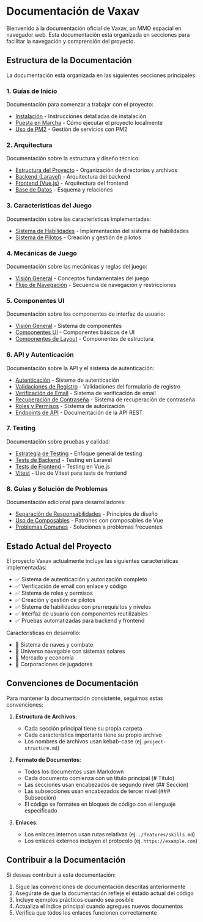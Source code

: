 # Documentación de Vaxav

Bienvenido a la documentación oficial de Vaxav, un MMO espacial en navegador web. Esta documentación está organizada en secciones para facilitar la navegación y comprensión del proyecto.

## Estructura de la Documentación

La documentación está organizada en las siguientes secciones principales:

### 1. Guías de Inicio
Documentación para comenzar a trabajar con el proyecto:
- [Instalación](./installation.md) - Instrucciones detalladas de instalación
- [Puesta en Marcha](./getting-started.md) - Cómo ejecutar el proyecto localmente
- [Uso de PM2](./pm2-usage.md) - Gestión de servicios con PM2

### 2. Arquitectura
Documentación sobre la estructura y diseño técnico:
- [Estructura del Proyecto](./architecture/project-structure.md) - Organización de directorios y archivos
- [Backend (Laravel)](./architecture/backend.md) - Arquitectura del backend
- [Frontend (Vue.js)](./architecture/frontend.md) - Arquitectura del frontend
- [Base de Datos](./architecture/database.md) - Esquema y relaciones

### 3. Características del Juego
Documentación sobre las características implementadas:
- [Sistema de Habilidades](./features/skills-system.md) - Implementación del sistema de habilidades
- [Sistema de Pilotos](./features/pilots.md) - Creación y gestión de pilotos

### 4. Mecánicas de Juego
Documentación sobre las mecánicas y reglas del juego:
- [Visión General](./game/README.md) - Conceptos fundamentales del juego
- [Flujo de Navegación](./game/navigation-flow.md) - Secuencia de navegación y restricciones

### 5. Componentes UI
Documentación sobre los componentes de interfaz de usuario:
- [Visión General](./components/README.md) - Sistema de componentes
- [Componentes UI](./components/ui/README.md) - Componentes básicos de UI
- [Componentes de Layout](./components/layout/layout.md) - Componentes de estructura

### 6. API y Autenticación
Documentación sobre la API y el sistema de autenticación:
- [Autenticación](./auth/README.md) - Sistema de autenticación
- [Validaciones de Registro](./auth/registration-validation.md) - Validaciones del formulario de registro
- [Verificación de Email](./auth/email-verification.md) - Sistema de verificación de email
- [Recuperación de Contraseña](./auth/password-reset.md) - Sistema de recuperación de contraseña
- [Roles y Permisos](./auth/roles-permissions.md) - Sistema de autorización
- [Endpoints de API](./api/README.md) - Documentación de la API REST

### 7. Testing
Documentación sobre pruebas y calidad:
- [Estrategia de Testing](./testing/README.md) - Enfoque general de testing
- [Tests de Backend](./testing/backend-testing.md) - Testing en Laravel
- [Tests de Frontend](./testing/frontend-testing.md) - Testing en Vue.js
- [Vitest](./testing/testing-vitest.md) - Uso de Vitest para tests de frontend

### 8. Guías y Solución de Problemas
Documentación adicional para desarrolladores:
- [Separación de Responsabilidades](./guides/separation-of-concerns.md) - Principios de diseño
- [Uso de Composables](./guides/using-composables.md) - Patrones con composables de Vue
- [Problemas Comunes](./troubleshooting/common-issues.md) - Soluciones a problemas frecuentes

## Estado Actual del Proyecto

El proyecto Vaxav actualmente incluye las siguientes características implementadas:

- ✅ Sistema de autenticación y autorización completo
- ✅ Verificación de email con enlace y código
- ✅ Sistema de roles y permisos
- ✅ Creación y gestión de pilotos
- ✅ Sistema de habilidades con prerrequisitos y niveles
- ✅ Interfaz de usuario con componentes reutilizables
- ✅ Pruebas automatizadas para backend y frontend

Características en desarrollo:
- 🔄 Sistema de naves y combate
- 🔄 Universo navegable con sistemas solares
- 🔄 Mercado y economía
- 🔄 Corporaciones de jugadores

## Convenciones de Documentación

Para mantener la documentación consistente, seguimos estas convenciones:

1. **Estructura de Archivos**:
   - Cada sección principal tiene su propia carpeta
   - Cada característica importante tiene su propio archivo
   - Los nombres de archivos usan kebab-case (ej. `project-structure.md`)

2. **Formato de Documentos**:
   - Todos los documentos usan Markdown
   - Cada documento comienza con un título principal (# Título)
   - Las secciones usan encabezados de segundo nivel (## Sección)
   - Las subsecciones usan encabezados de tercer nivel (### Subsección)
   - El código se formatea en bloques de código con el lenguaje especificado

3. **Enlaces**:
   - Los enlaces internos usan rutas relativas (ej. `./features/skills.md`)
   - Los enlaces externos incluyen el protocolo (ej. `https://example.com`)

## Contribuir a la Documentación

Si deseas contribuir a esta documentación:

1. Sigue las convenciones de documentación descritas anteriormente
2. Asegúrate de que la documentación refleje el estado actual del código
3. Incluye ejemplos prácticos cuando sea posible
4. Actualiza el índice principal cuando agregues nuevos documentos
5. Verifica que todos los enlaces funcionen correctamente
